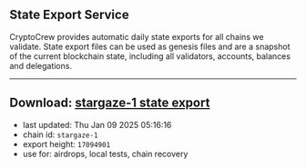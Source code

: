 ## State Export Service
CryptoCrew provides automatic daily state exports for all chains we validate. State export files can be used as genesis files and are a snapshot of the current blockchain state, including all validators, accounts, balances and delegations.

---
**Download: [stargaze-1 state export](https://dl-eu2.ccvalidators.com/SERVICE/stargaze/stargaze-1_export_17094901.json)**
---

- last updated: Thu Jan 09 2025 05:16:16
- chain id: `stargaze-1`
- export height: `17094901`
- use for: airdrops, local tests, chain recovery
